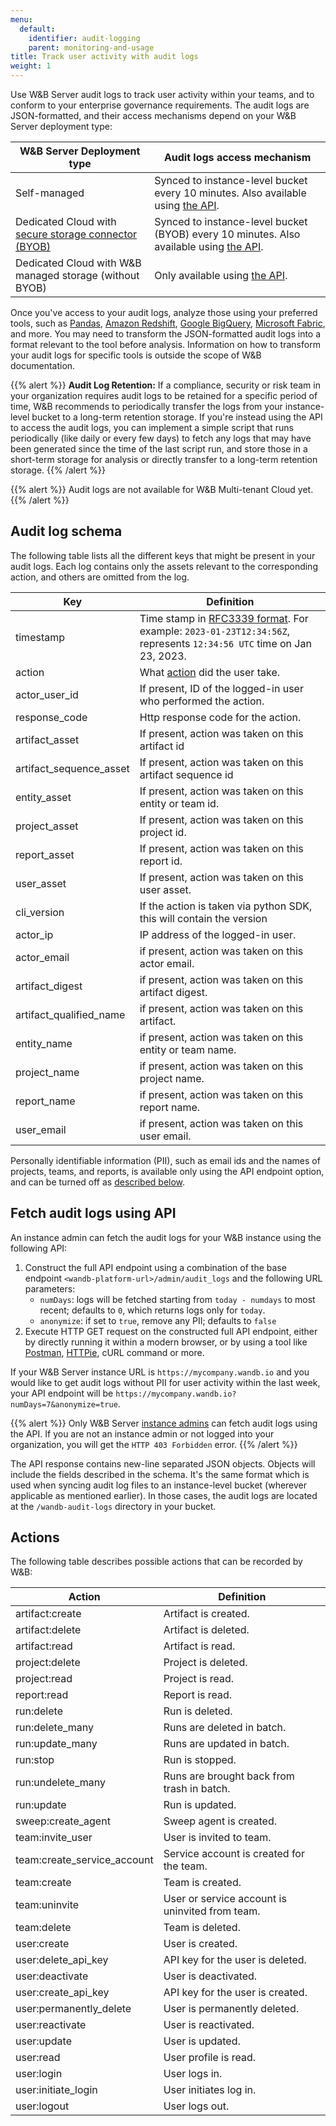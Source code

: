 ```yaml
---
menu:
  default:
    identifier: audit-logging
    parent: monitoring-and-usage
title: Track user activity with audit logs
weight: 1
---
```


Use W&B Server audit logs to track user activity within your teams, and to conform to your enterprise governance requirements. The audit logs are JSON-formatted, and their access mechanisms depend on your W&B Server deployment type:

| W&B Server Deployment type | Audit logs access mechanism |
|----------------------------|--------------------------------|
| Self-managed | Synced to instance-level bucket every 10 minutes. Also available using [the API](#fetch-audit-logs-using-api). |
| Dedicated Cloud with [secure storage connector (BYOB)](../data-security/secure-storage-connector.md) | Synced to instance-level bucket (BYOB) every 10 minutes. Also available using [the API](#fetch-audit-logs-using-api). |
| Dedicated Cloud with W&B managed storage (without BYOB) | Only available using [the API](#fetch-audit-logs-using-api). |

Once you've access to your audit logs, analyze those using your preferred tools, such as [Pandas](https://pandas.pydata.org/docs/index.html), [Amazon Redshift](https://aws.amazon.com/redshift/), [Google BigQuery](https://cloud.google.com/bigquery), [Microsoft Fabric](https://www.microsoft.com/en-us/microsoft-fabric), and more. You may need to transform the JSON-formatted audit logs into a format relevant to the tool before analysis. Information on how to transform your audit logs for specific tools is outside the scope of W&B documentation.

{{% alert %}}
**Audit Log Retention:** If a compliance, security or risk team in your organization requires audit logs to be retained for a specific period of time, W&B recommends to periodically transfer the logs from your instance-level bucket to a long-term retention storage. If you're instead using the API to access the audit logs, you can implement a simple script that runs periodically (like daily or every few days) to fetch any logs that may have been generated since the time of the last script run, and store those in a short-term storage for analysis or directly transfer to a long-term retention storage.
{{% /alert %}}

{{% alert %}}
Audit logs are not available for W&B Multi-tenant Cloud yet.
{{% /alert %}}

## Audit log schema
The following table lists all the different keys that might be present in your audit logs. Each log contains only the assets relevant to the corresponding action, and others are omitted from the log.

| Key | Definition |
|---------| -------|
|timestamp               | Time stamp in [RFC3339 format](https://www.rfc-editor.org/rfc/rfc3339). For example: `2023-01-23T12:34:56Z`, represents `12:34:56 UTC` time on Jan 23, 2023.
|action                  | What [action](#actions) did the user take.
|actor_user_id           | If present, ID of the logged-in user who performed the action.
|response_code           | Http response code for the action.
|artifact_asset          | If present, action was taken on this artifact id
|artifact_sequence_asset | If present, action was taken on this artifact sequence id
|entity_asset            | If present, action was taken on this entity or team id.
|project_asset           | If present, action was taken on this project id.
|report_asset            | If present, action was taken on this report id.
|user_asset              | If present, action was taken on this user asset.
|cli_version             | If the action is taken via python SDK, this will contain the version
|actor_ip                | IP address of the logged-in user.
|actor_email             | if present, action was taken on this actor email.
|artifact_digest         | if present, action was taken on this artifact digest.
|artifact_qualified_name | if present, action was taken on this artifact.
|entity_name             | if present, action was taken on this entity or team name.
|project_name            | if present, action was taken on this project name.
|report_name             | if present, action was taken on this report name.
|user_email              | if present, action was taken on this user email.

Personally identifiable information (PII), such as email ids and the names of projects, teams, and reports, is available only using the API endpoint option, and can be turned off as [described below](#fetch-audit-logs-using-api).

## Fetch audit logs using API
An instance admin can fetch the audit logs for your W&B instance using the following API:
1. Construct the full API endpoint using a combination of the base endpoint `<wandb-platform-url>/admin/audit_logs` and the following URL parameters:
    - `numDays`: logs will be fetched starting from `today - numdays` to most recent; defaults to `0`, which returns logs only for `today`.
    - `anonymize`: if set to `true`, remove any PII; defaults to `false`
2. Execute HTTP GET request on the constructed full API endpoint, either by directly running it within a modern browser, or by using a tool like [Postman](https://www.postman.com/downloads/), [HTTPie](https://httpie.io/), cURL command or more.

If your W&B Server instance URL is `https://mycompany.wandb.io` and you would like to get audit logs without PII for user activity within the last week, your API endpoint will be `https://mycompany.wandb.io?numDays=7&anonymize=true`.

{{% alert %}}
Only W&B Server [instance admins](../iam/access-management-intro) can fetch audit logs using the API. If you are not an instance admin or not logged into your organization, you will get the `HTTP 403 Forbidden` error.
{{% /alert %}}

The API response contains new-line separated JSON objects. Objects will include the fields described in the schema. It's the same format which is used when syncing audit log files to an instance-level bucket (wherever applicable as mentioned earlier). In those cases, the audit logs are located at the `/wandb-audit-logs` directory in your bucket.

## Actions
The following table describes possible actions that can be recorded by W&B:

|Action | Definition |
|-----|-----|
| artifact:create             | Artifact is created.
| artifact:delete             | Artifact is deleted.
| artifact:read               | Artifact is read.
| project:delete              | Project is deleted.
| project:read                | Project is read.
| report:read                 | Report is read.
| run:delete                  | Run is deleted.
| run:delete_many             | Runs are deleted in batch.
| run:update_many             | Runs are updated in batch.
| run:stop                    | Run is stopped.
| run:undelete_many           | Runs are brought back from trash in batch.
| run:update                  | Run is updated.
| sweep:create_agent          | Sweep agent is created.
| team:invite_user            | User is invited to team.
| team:create_service_account | Service account is created for the team.
| team:create                 | Team is created.
| team:uninvite               | User or service account is uninvited from team.
| team:delete                 | Team is deleted.
| user:create                 | User is created.
| user:delete_api_key         | API key for the user is deleted.
| user:deactivate             | User is deactivated.
| user:create_api_key         | API key for the user is created.
| user:permanently_delete     | User is permanently deleted.
| user:reactivate             | User is reactivated.
| user:update                 | User is updated.
| user:read                   | User profile is read.
| user:login                  | User logs in.
| user:initiate_login         | User initiates log in.
| user:logout                 | User logs out.